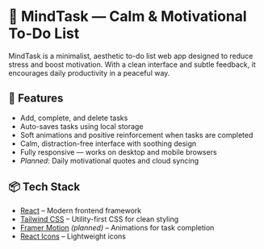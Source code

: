 # 🧠 MindTask — Calm & Motivational To-Do List

MindTask is a minimalist, aesthetic to-do list web app designed to reduce stress and boost motivation. With a clean interface and subtle feedback, it encourages daily productivity in a peaceful way.

## 🌟 Features

-  Add, complete, and delete tasks
-  Auto-saves tasks using local storage
-  Soft animations and positive reinforcement when tasks are completed
-  Calm, distraction-free interface with soothing design
-  Fully responsive — works on desktop and mobile browsers
-  *Planned*: Daily motivational quotes and cloud syncing

## 📦 Tech Stack

- [React](https://reactjs.org/) – Modern frontend framework
- [Tailwind CSS](https://tailwindcss.com/) – Utility-first CSS for clean styling
- [Framer Motion](https://www.framer.com/motion/) *(planned)* – Animations for task completion
- [React Icons](https://react-icons.github.io/react-icons/) – Lightweight icons


